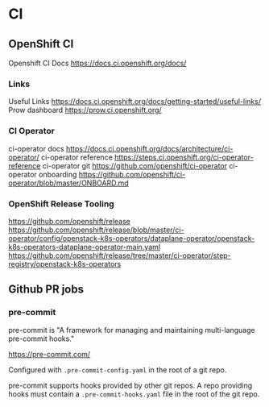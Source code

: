 # CI

## OpenShift CI

Openshift CI Docs https://docs.ci.openshift.org/docs/

### Links

Useful Links https://docs.ci.openshift.org/docs/getting-started/useful-links/
Prow dashboard https://prow.ci.openshift.org/

### CI Operator

ci-operator docs https://docs.ci.openshift.org/docs/architecture/ci-operator/
ci-operator reference https://steps.ci.openshift.org/ci-operator-reference
ci-operator git https://github.com/openshift/ci-operator
ci-operator onboarding https://github.com/openshift/ci-operator/blob/master/ONBOARD.md

### OpenShift Release Tooling

https://github.com/openshift/release
https://github.com/openshift/release/blob/master/ci-operator/config/openstack-k8s-operators/dataplane-operator/openstack-k8s-operators-dataplane-operator-main.yaml
https://github.com/openshift/release/tree/master/ci-operator/step-registry/openstack-k8s-operators


## Github PR jobs

### pre-commit

pre-commit is "A framework for managing and maintaining multi-language
pre-commit hooks."

https://pre-commit.com/

Configured with `.pre-commit-config.yaml` in the root of a git repo.

pre-commit supports hooks provided by other git repos. A repo providing hooks
must contain a `.pre-commit-hooks.yaml` file in the root of the git repo.
